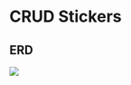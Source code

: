 # CRUD Stickers

## ERD

![](https://lucid.app/publicSegments/view/a6fac2b1-7066-4d57-b7b1-750b65ac199c/image.png)